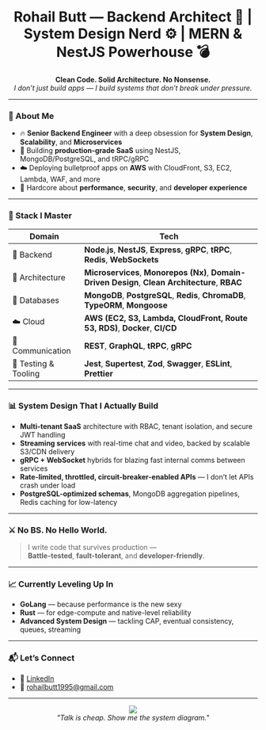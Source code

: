 <h1 align="center">Rohail Butt — Backend Architect 🧠 | System Design Nerd ⚙️ | MERN & NestJS Powerhouse 💣</h1>

<p align="center">
  <b>Clean Code. Solid Architecture. No Nonsense.</b><br/>
  <i>I don’t just build apps — I build systems that don’t break under pressure.</i>
</p>

---

### 🧠 About Me

- 🔥 **Senior Backend Engineer** with a deep obsession for **System Design**, **Scalability**, and **Microservices**
- 💼 Building **production-grade SaaS** using NestJS, MongoDB/PostgreSQL, and tRPC/gRPC
- ☁️ Deploying bulletproof apps on **AWS** with CloudFront, S3, EC2, Lambda, WAF, and more
- 🧰 Hardcore about **performance**, **security**, and **developer experience**

---

### 🧱 Stack I Master

| Domain | Tech |
|--------|------|
| 🚀 Backend | **Node.js**, **NestJS**, **Express**, **gRPC**, **tRPC**, **Redis**, **WebSockets** |
| 🧩 Architecture | **Microservices**, **Monorepos (Nx)**, **Domain-Driven Design**, **Clean Architecture**, **RBAC** |
| 🧠 Databases | **MongoDB**, **PostgreSQL**, **Redis**, **ChromaDB**, **TypeORM**, **Mongoose** |
| ☁️ Cloud | **AWS (EC2, S3, Lambda, CloudFront, Route 53, RDS)**, **Docker**, **CI/CD** |
| 💬 Communication | **REST**, **GraphQL**, **tRPC**, **gRPC** |
| 🧪 Testing & Tooling | **Jest**, **Supertest**, **Zod**, **Swagger**, **ESLint**, **Prettier** |

---

### 📊 System Design That I Actually Build

- **Multi-tenant SaaS** architecture with RBAC, tenant isolation, and secure JWT handling  
- **Streaming services** with real-time chat and video, backed by scalable S3/CDN delivery  
- **gRPC + WebSocket** hybrids for blazing fast internal comms between services  
- **Rate-limited, throttled, circuit-breaker-enabled APIs** — I don’t let APIs crash under load  
- **PostgreSQL-optimized schemas**, MongoDB aggregation pipelines, Redis caching for low-latency

---

### ⚔️ No BS. No Hello World.

> I write code that survives production —  
> **Battle-tested**, **fault-tolerant**, and **developer-friendly**.

---

### 📈 Currently Leveling Up In

- **GoLang** — because performance is the new sexy  
- **Rust** — for edge-compute and native-level reliability  
- **Advanced System Design** — tackling CAP, eventual consistency, queues, streaming

---

### 📬 Let’s Connect

- 💼 [LinkedIn](https://www.linkedin.com/in/rohailbutt29/)
- 📧 rohailbutt1995@gmail.com

---

<p align="center">
  <img src="https://github-readme-stats.vercel.app/api?username=rohailbutt&show_icons=true&theme=radical" />
  <br />
  <i>"Talk is cheap. Show me the system diagram."</i>
</p>
